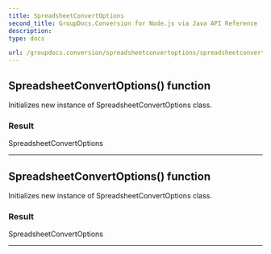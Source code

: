 ```yaml
---
title: SpreadsheetConvertOptions
second_title: GroupDocs.Conversion for Node.js via Java API Reference
description: 
type: docs

url: /groupdocs.conversion/spreadsheetconvertoptions/spreadsheetconvertoptions/
---
```


## SpreadsheetConvertOptions() function

 Initializes new instance of  SpreadsheetConvertOptions class.
 

### Result
SpreadsheetConvertOptions


---


## SpreadsheetConvertOptions() function

 Initializes new instance of  SpreadsheetConvertOptions class.
 

### Result
SpreadsheetConvertOptions


---


